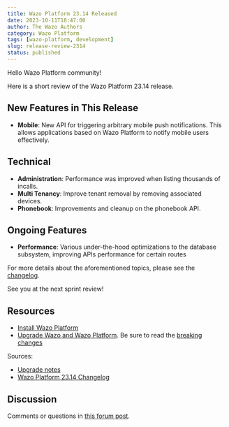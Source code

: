 ```yaml
---
title: Wazo Platform 23.14 Released
date: 2023-10-11T18:47:00
author: The Wazo Authors
category: Wazo Platform
tags: [wazo-platform, development]
slug: release-review-2314
status: published
---
```


Hello Wazo Platform community!

Here is a short review of the Wazo Platform 23.14 release.

## New Features in This Release

- **Mobile**: New API for triggering arbitrary mobile push notifications. This
  allows applications based on Wazo Platform to notify mobile users effectively.

## Technical

- **Administration**: Performance was improved when listing thousands of
  incalls.
- **Multi Tenancy**: Improve tenant removal by removing associated devices.
- **Phonebook**: Improvements and cleanup on the phonebook API.

## Ongoing Features

- **Performance**: Various under-the-hood optimizations to the database
  subsystem, improving APIs performance for certain routes

For more details about the aforementioned topics, please see the [changelog](https://wazo-dev.atlassian.net/issues/?jql=project%3DWAZO%20AND%20fixVersion%3D23.14).

See you at the next sprint review!

## Resources

- [Install Wazo Platform](/use-cases)
- [Upgrade Wazo and Wazo Platform](/uc-doc/upgrade/). Be sure to read the
  [breaking changes](/uc-doc/upgrade/upgrade_notes#23-14)

Sources:

- [Upgrade notes](/uc-doc/upgrade/upgrade_notes#23-14)
- [Wazo Platform 23.14 Changelog](https://wazo-dev.atlassian.net/issues/?jql=project%3DWAZO%20AND%20fixVersion%3D23.14)

## Discussion

Comments or questions in
[this forum post](https://wazo-platform.discourse.group/t/blog-wazo-platform-23-14-released).
